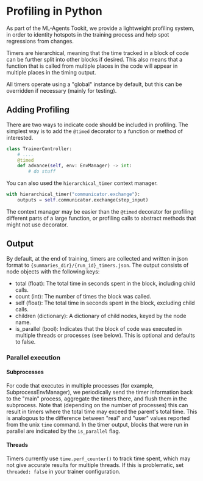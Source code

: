 # Profiling in Python

As part of the ML-Agents Tookit, we provide a lightweight profiling system,
in order to identity hotspots in the training process and help spot regressions from changes.

Timers are hierarchical, meaning that the time tracked in a block of code can be further split into other blocks if
desired. This also means that a function that is called from multiple places in the code will appear in multiple
places in the timing output.

All timers operate using a "global" instance by default, but this can be overridden if necessary (mainly for testing).

## Adding Profiling

There are two ways to indicate code should be included in profiling. The simplest way is to add the `@timed`
decorator to a function or method of interested.

```python
class TrainerController:
    # ....
    @timed
    def advance(self, env: EnvManager) -> int:
        # do stuff
```

You can also used the `hierarchical_timer` context manager.

``` python
with hierarchical_timer("communicator.exchange"):
    outputs = self.communicator.exchange(step_input)
```

The context manager may be easier than the `@timed` decorator for profiling different parts of a large function, or
profiling calls to abstract methods that might not use decorator.

## Output
By default, at the end of training, timers are collected and written in json format to
`{summaries_dir}/{run_id}_timers.json`. The output consists of node objects with the following keys:
 * total (float): The total time in seconds spent in the block, including child calls.
 * count (int): The number of times the block was called.
 * self (float): The total time in seconds spent in the block, excluding child calls.
 * children (dictionary): A dictionary of child nodes, keyed by the node name.
 * is_parallel (bool): Indicates that the block of code was executed in multiple threads or processes (see below). This
 is optional and defaults to false.

### Parallel execution
#### Subprocesses
For code that executes in multiple processes (for example, SubprocessEnvManager), we periodically send the timer
information back to the "main" process, aggregate the timers there, and flush them in the subprocess. Note that
(depending on the number of processes) this can result in timers where the total time may exceed the parent's total
time. This is analogous to the difference between "real" and "user" values reported from the unix `time` command. In the
timer output, blocks that were run in parallel are indicated by the `is_parallel` flag.

#### Threads
Timers currently use `time.perf_counter()` to track time spent, which may not give accurate results for multiple
threads. If this is problematic, set `threaded: false` in your trainer configuration.

